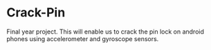 # Crack-Pin
Final year project. This will enable us to crack the pin lock on android phones using accelerometer and gyroscope sensors.
